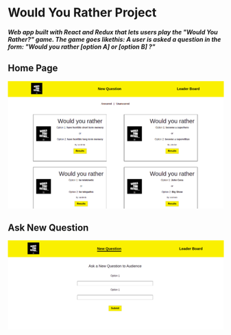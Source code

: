 # Would You Rather Project

##### Web app built with React and Redux that lets users play the "Would You Rather?" game. The game goes likethis: A user is asked a question in the form: "Would you rather [option A] or [option B] ?"

## Home Page

![alt text](https://github.com/umerjaved178/React-Would-You-Rather/blob/master/src/assets/images/1.png?raw=true)

## Ask New Question
![alt text](https://github.com/umerjaved178/React-Would-You-Rather/blob/master/src/assets/images/2.png?raw=true)
